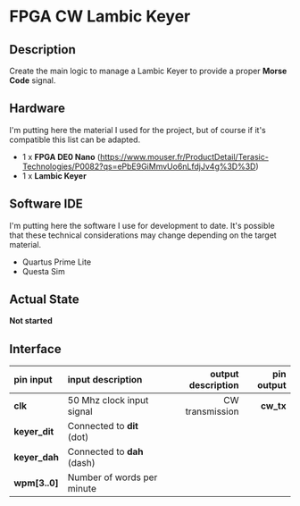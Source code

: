 # FPGA CW Lambic Keyer

## Description

Create the main logic to manage a Lambic Keyer to provide a proper **Morse Code** signal.

## Hardware

I'm putting here the material I used for the project, but of course if it's compatible this list can be adapted.

- 1 x **FPGA DE0 Nano** (https://www.mouser.fr/ProductDetail/Terasic-Technologies/P0082?qs=ePbE9GiMmvUo6nLfdjJv4g%3D%3D)
- 1 x **Lambic Keyer**

## Software IDE

I'm putting here the software I use for development to date. It's possible that these technical considerations may change depending on the target material.

- Quartus Prime Lite
- Questa Sim

## Actual State
**Not started**

## Interface

|  pin input   | input description  |   output description             |  pin output                    |
|  :---   |  :--- | ---:                         |  ---:                    |
|  **clk**  |  50 Mhz clock input signal  |  CW transmission |  **cw_tx**  |
|  **keyer_dit**  |  Connected to **dit** (dot)  | |  |
|  **keyer_dah**  |  Connected to **dah** (dash)  |    |  |
|  **wpm[3..0]**  |  Number of words per minute  |    |  |
